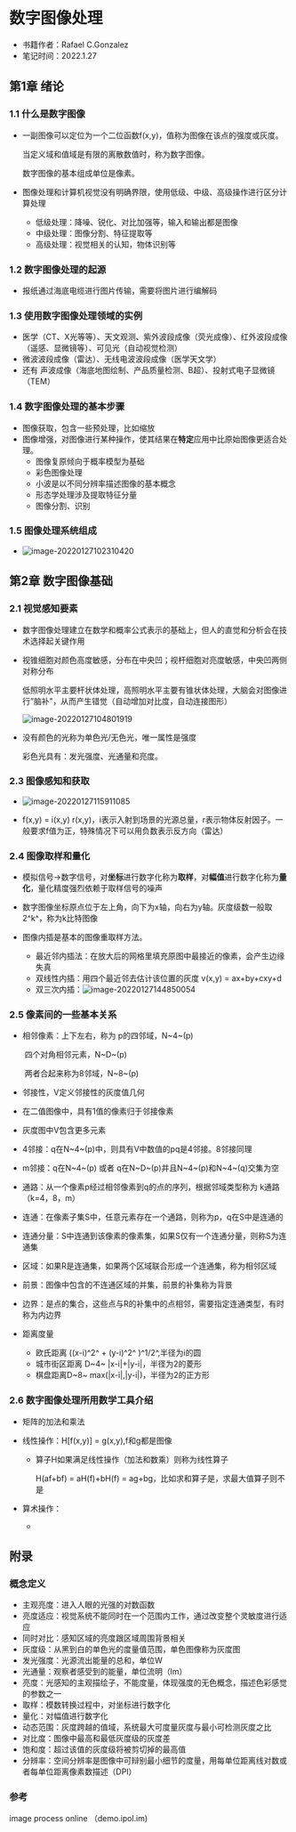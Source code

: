 # 数字图像处理

- 书籍作者：Rafael C.Gonzalez
- 笔记时间：2022.1.27

## 第1章 绪论

### 1.1 什么是数字图像

- 一副图像可以定位为一个二位函数f(x,y)，值称为图像在该点的强度或灰度。

  当定义域和值域是有限的离散数值时，称为数字图像。

  数字图像的基本组成单位是像素。

- 图像处理和计算机视觉没有明确界限，使用低级、中级、高级操作进行区分计算处理
  - 低级处理：降噪、锐化、对比加强等，输入和输出都是图像
  - 中级处理：图像分割、特征提取等
  - 高级处理：视觉相关的认知，物体识别等

### 1.2 数字图像处理的起源

- 报纸通过海底电缆进行图片传输，需要将图片进行编解码

### 1.3 使用数字图像处理领域的实例

- 医学（CT、X光等等）、天文观测、紫外波段成像（荧光成像）、红外波段成像（遥感、显微镜等）、可见光（自动视觉检测）
- 微波波段成像（雷达）、无线电波波段成像（医学天文学）
- 还有  声波成像（海底地图绘制、产品质量检测、B超）、投射式电子显微镜（TEM）

### 1.4 数字图像处理的基本步骤

- 图像获取，包含一些预处理，比如缩放
- 图像增强，对图像进行某种操作，使其结果在**特定**应用中比原始图像更适合处理。
  - 图像复原倾向于概率模型为基础
  - 彩色图像处理
  - 小波是以不同分辨率描述图像的基本概念
  - 形态学处理涉及提取特征分量
  - 图像分割、识别

### 1.5 图像处理系统组成

- ![image-20220127102310420](images/image-20220127102310420.png)

## 第2章 数字图像基础

### 2.1 视觉感知要素

- 数字图像处理建立在数学和概率公式表示的基础上，但人的直觉和分析会在技术选择起关键作用

- 视锥细胞对颜色高度敏感，分布在中央凹；视杆细胞对亮度敏感，中央凹两侧对称分布

  低照明水平主要杆状体处理，高照明水平主要有锥状体处理，大脑会对图像进行”脑补"，从而产生错觉（自动增加对比度，自动连接图形）

  ![image-20220127104801919](images/image-20220127104801919.png)

- 没有颜色的光称为单色光/无色光，唯一属性是强度

  彩色光具有：发光强度、光通量和亮度。

### 2.3 图像感知和获取

- ![image-20220127115911085](images/image-20220127115911085.png)

- f(x,y) = i(x,y) r(x,y)，i表示入射到场景的光源总量，r表示物体反射因子。一般要求f值为正，特殊情况下可以用负数表示反方向（雷达）

### 2.4 图像取样和量化

- 模拟信号→数字信号，对**坐标**进行数字化称为**取样**，对**幅值**进行数字化称为**量化**，量化精度强烈依赖于取样信号的噪声

- 数字图像坐标原点位于左上角，向下为x轴，向右为y轴。灰度级数一般取2^k^，称为k比特图像
- 图像内插是基本的图像重取样方法。
  - 最近邻内插法：在放大后的网格里填充原图中最接近的像素，会产生边缘失真
  - 双线性内插：用四个最近邻去估计该位置的灰度 v(x,y) = ax+by+cxy+d
  - 双三次内插：![image-20220127144850054](images/image-20220127144850054.png)

### 2.5 像素间的一些基本关系

- 相邻像素：上下左右，称为 p的四邻域，N~4~(p)

  ​					四个对角相邻元素，N~D~(p)

  ​					两者合起来称为8邻域，N~8~(p)

-  邻接性，V定义邻接性的灰度值几何
  - 在二值图像中，具有1值的像素归于邻接像素
  - 灰度图中V包含更多元素
  - 4邻接：q在N~4~(p)中，则具有V中数值的pq是4邻接。8邻接同理
  - m邻接：q在N~4~(p)  或者    q在N~D~(p)并且N~4~(p)和N~4~(q)交集为空
  - 通路：从一个像素p经过相邻像素到q的点的序列，根据邻域类型称为 k通路（k=4，8，m）
  - 连通：在像素子集S中，任意元素存在一个通路，则称为p，q在S中是连通的
  - 连通分量：S中连通到该像素的像素集，如果S仅有一个连通分量，则称S为连通集
  - 区域：如果R是连通集，如果两个区域联合形成一个连通集，称为相邻区域
  - 前景：图像中包含的不连通区域的并集，前景的补集称为背景
  - 边界：是点的集合，这些点与R的补集中的点相邻，需要指定连通类型，有时称为内边界
- 距离度量
  - 欧氏距离    ((x-i)^2^ + (y-i)^2^ )^1/2^,半径为i的圆
  - 城市街区距离 D~4~    |x-i|+|y-i|，半径为2的菱形
  - 棋盘距离D~8~    max(|x-i|,|y-i|)，半径为2的正方形

### 2.6 数字图像处理所用数学工具介绍

- 矩阵的加法和乘法

- 线性操作：H[f(x,y)] = g(x,y),f和g都是图像

  - 算子H如果满足线性操作（加法和数乘）则称为线性算子

    H(af+bf) = aH(f)+bH(f) = ag+bg，比如求和算子是，求最大值算子则不是

- 算术操作：

  - 







## 附录

### 概念定义

- 主观亮度：进入人眼的光强的对数函数
- 亮度适应：视觉系统不能同时在一个范围内工作，通过改变整个灵敏度进行适应
- 同时对比：感知区域的亮度跟区域周围背景相关
- 灰度级：从黑到白的单色光的度量值范围，单色图像称为灰度图
- 发光强度：光源流出能量的总和，单位W
- 光通量：观察者感受到的能量，单位流明（lm）
- 亮度：光感知的主观描绘子，不能度量，体现强度的无色概念，描述色彩感觉的参数之一
- 取样：模数转换过程中，对坐标进行数字化
- 量化：对幅值进行数字化
- 动态范围：灰度跨越的值域，系统最大可度量灰度与最小可检测灰度之比
- 对比度：图像中最高和最低灰度级的灰度差
- 饱和度：超过该值的灰度级将被剪切掉的最高值
- 分辨率：空间分辨率是图像中可辩别最小细节的度量，用每单位距离线对数或者每单位距离像素数描述（DPI）

### 参考

image process online （demo.ipol.im)